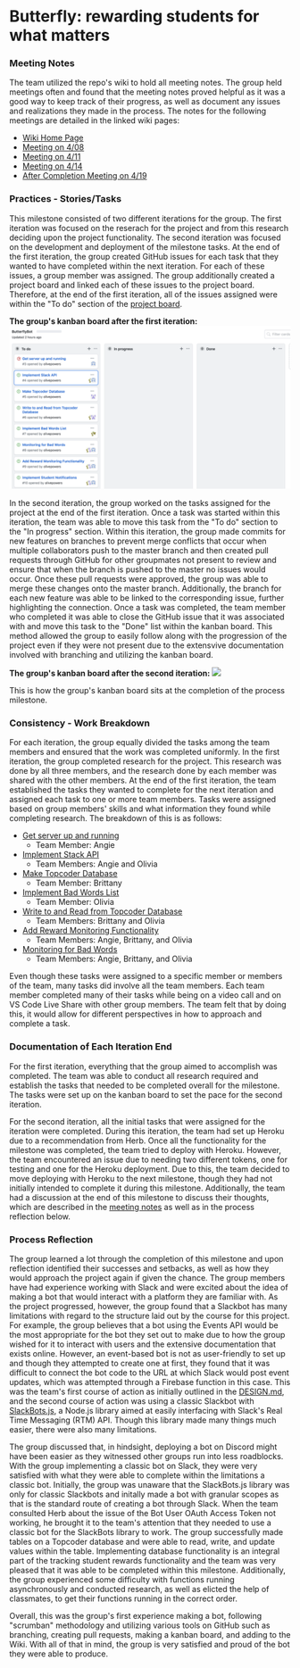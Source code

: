 # Butterfly: rewarding students for what matters

### Meeting Notes
The team utilized the repo's wiki to hold all meeting notes. The group held meetings often and found that the meeting notes proved helpful as it was a good way to keep track of their progress, as well as document any issues and realizations they made in the process. The notes for the following meetings are detailed in the linked wiki pages:
* [Wiki Home Page](https://github.com/Angelina-Zaccaria/ButterflyBot/wiki)
* [Meeting on 4/08](https://github.com/Angelina-Zaccaria/ButterflyBot/wiki/Meeting-April-08)
* [Meeting on 4/11](https://github.com/Angelina-Zaccaria/ButterflyBot/wiki/Meeting-April-11)
* [Meeting on 4/14](https://github.com/Angelina-Zaccaria/ButterflyBot/wiki/Meeting-April-14)
* [After Completion Meeting on 4/19](https://github.com/Angelina-Zaccaria/ButterflyBot/wiki/Meeting-April-19)

### Practices - Stories/Tasks
This milestone consisted of two different iterations for the group. The first iteration was focused on the reserach for the project and from this research deciding upon the project functionality. The second iteration was focused on the development and deployment of the milestone tasks. At the end of the first iteration, the group created GitHub issues for each task that they wanted to have completed within the next iteration. For each of these issues, a group member was assigned. The group additionally created a project board and linked each of these issues to the project board. Therefore, at the end of the first iteration, all of the issues assigned were within the "To do" section of the [project board](https://github.com/Angelina-Zaccaria/ButterflyBot/projects/1).

**The group's kanban board after the first iteration:**
![](PROCESS_images/kanban_iteration1.png)  

In the second iteration, the group worked on the tasks assigned for the project at the end of the first iteration. Once a task was started within this iteration, the team was able to move this task from the "To do" section to the "In progress" section. Within this iteration, the group made commits for new features on branches to prevent merge conflicts that occur when multiple collaborators push to the master branch and then created pull requests through GitHub for other groupmates not present to review and ensure that when the branch is pushed to the master no issues would occur. Once these pull requests were approved, the group was able to merge these changes onto the master branch. Additionally, the branch for each new feature was able to be linked to the corresponding issue, further highlighting the connection. Once a task was completed, the team member who completed it was able to close the GitHub issue that it was associated with and move this task to the "Done" list within the kanban board. This method allowed the group to easily follow along with the progression of the project even if they were not present due to the extensvive documentation involved with branching and utilizing the kanban board.

**The group's kanban board after the second iteration:**
![](PROCESS_images/kanban_iteration2.png)

This is how the group's kanban board sits at the completion of the process milestone.

### Consistency - Work Breakdown
For each iteration, the group equally divided the tasks among the team members and ensured that the work was completed uniformly. In the first iteration, the group completed research for the project. This research was done by all three members, and the research done by each member was shared with the other members. At the end of the first iteration, the team established the tasks they wanted to complete for the next iteration and assigned each task to one or more team members. Tasks were assigned based on group members' skills and what information they found while completing research. The breakdown of this is as follows:
* [Get server up and running](https://github.com/Angelina-Zaccaria/ButterflyBot/issues/3)
    * Team Member: Angie 
* [Implement Stack API](https://github.com/Angelina-Zaccaria/ButterflyBot/issues/4)
    * Team Members: Angie and Olivia
* [Make Topcoder Database](https://github.com/Angelina-Zaccaria/ButterflyBot/issues/2)
    * Team Member:  Brittany
* [Implement Bad Words List](https://github.com/Angelina-Zaccaria/ButterflyBot/issues/7)
    * Team Member: Olivia
* [Write to and Read from Topcoder Database](https://github.com/Angelina-Zaccaria/ButterflyBot/issues/6)
    * Team Members: Brittany and Olivia
* [Add Reward Monitoring Functionality](https://github.com/Angelina-Zaccaria/ButterflyBot/issues/9)
    * Team Members: Angie, Brittany, and Olivia
* [Monitoring for Bad Words](https://github.com/Angelina-Zaccaria/ButterflyBot/issues/8)
    * Team Members: Angie, Brittany, and Olivia

Even though these tasks were assigned to a specific member or members of the team, many tasks did involve all the team members. Each team member completed many of their tasks while being on a video call and on VS Code Live Share with other group members. The team felt that by doing this, it would allow for different perspectives in how to approach and complete a task.

### Documentation of Each Iteration End
For the first iteration, everything that the group aimed to accomplish was completed. The team was able to conduct all research required and establish the tasks that needed to be completed overall for the milestone. The tasks were set up on the kanban board to set the pace for the second iteration.  

For the second iteration, all the initial tasks that were assigned for the iteration were completed. During this iteration, the team had set up Heroku due to a recommendation from Herb. Once all the functionality for the milestone was completed, the team tried to deploy with Heroku. However, the team encountered an issue due to needing two different tokens, one for testing and one for the Heroku deployment. Due to this, the team decided to move deploying with Heroku to the next milestone, though they had not initially intended to complete it during this milestone. Additionally, the team had a discussion at the end of this milestone to discuss their thoughts, which are described in the [meeting notes](https://github.com/Angelina-Zaccaria/ButterflyBot/wiki/Meeting-April-19) as well as in the process reflection below.

### Process Reflection
The group learned a lot through the completion of this milestone and upon reflection identified their successes and setbacks, as well as how they would approach the project again if given the chance. The group members have had experience working with Slack and were excited about the idea of making a bot that would interact with a platform they are familiar with. As the project progressed, however, the group found that a Slackbot has many limitations with regard to the structure laid out by the course for this project. For example, the group believes that a bot using the Events API would be the most appropriate for the bot they set out to make due to how the group wished for it to interact with users and the extensive documentation that exists online. However, an event-based bot is not as user-friendly to set up and though they attempted to create one at first, they found that it was difficult to connect the bot code to the URL at which Slack would post event updates, which was attempted through a Firebase function in this case. This was the team's first course of action as initially outlined in the [DESIGN.md](DESIGN.md), and the second course of action was using a classic Slackbot with [SlackBots.js](https://www.npmjs.com/package/slackbots), a Node.js library aimed at easily interfacing with Slack's Real Time Messaging (RTM) API. Though this library made many things much easier, there were also many limitations.  

The group discussed that, in hindsight, deploying a bot on Discord might have been easier as they witnessed other groups run into less roadblocks. With the group implementing a classic bot on Slack, they were very satisfied with what they were able to complete within the limitations a classic bot. Initially, the group was unaware that the SlackBots.js library was only for classic Slackbots and initally made a bot with granular scopes as that is the standard route of creating a bot through Slack. When the team consulted Herb about the issue of the Bot User OAuth Access Token not working, he brought it to the team's attention that they needed to use a classic bot for the SlackBots library to work. The group successfully made tables on a Topcoder database and were able to read, write, and update values within the table. Implementing database functionality is an integral part of the tracking student rewards functionality and the team was very pleased that it was able to be completed within this milestone. Additionally, the group experienced some difficulty with functions running asynchronously and conducted research, as well as elicted the help of classmates, to get their functions running in the correct order.  

Overall, this was the group's first experience making a bot, following "scrumban" methodology and utilizing various tools on GitHub such as branching, creating pull requests, making a kanban board, and adding to the Wiki. With all of that in mind, the group is very satisfied and proud of the bot they were able to produce.